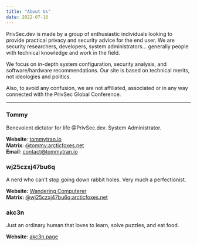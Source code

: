 ```yaml
---
title: "About Us"
date: 2022-07-16
---
```


PrivSec.dev is made by a group of enthusiastic individuals looking to provide practical privacy and security advice for the end user. We are security researchers, developers, system administrators... generally people with technical knowledge and work in the field.

We focus on in-depth system configuration, security analysis, and software/hardware recommendations. Our site is based on technical merits, not ideologies and politics.

Also, to avoid any confusion, we are not affiliated, associated or in any way connected with the PrivSec Global Conference.

---

### Tommy
Benevolent dictator for life @PrivSec.dev. System Administrator.

**Website**: [tommytran.io](https://tommytran.io)\
**Matrix**: [@tommy:arcticfoxes.net](https://invite.arcticfoxes.net/#/@tommy:arcticfoxes.net)\
**Email**: [contact@tommytran.io](mailto:contact@tommytran.io)

### wj25czxj47bu6q
A nerd who can't stop going down rabbit holes. Very much a perfectionist.

**Website:** [Wandering Computerer](https://wanderingcomputerer.gitlab.io)\
**Matrix:** [@wj25czxj47bu6q:arcticfoxes.net](https://invite.arcticfoxes.net/#/@wj25czxj47bu6q:arcticfoxes.net)

### akc3n
Just an ordinary human that loves to learn, solve puzzles, and eat food.

**Website**: [akc3n.page](https://akc3n.page)

